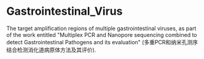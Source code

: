 # Gastrointestinal_Virus
The target amplification regions of multiple gastrointestinal viruses, as part of the work entitled "Multiplex PCR and Nanopore sequencing combined to detect Gastrointestinal Pathogens and its evaluation" (多重PCR和纳米孔测序结合检测消化道病原体方法及其评价).
